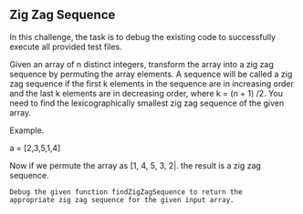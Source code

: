 ## Zig Zag Sequence

In this challenge, the task is to debug the existing code to
successfully execute all provided test files.

Given an array of n distinct integers, transform the array into a zig
zag sequence by permuting the array elements. A sequence will be
called a zig zag sequence if the first k elements in the sequence
are in increasing order and the last k elements are in decreasing
order, where k = (n + 1) /2. You need to find the
lexicographically smallest zig zag sequence of the given array.

Example.

a = [2,3,5,1,4]

Now if we permute the array as [1, 4, 5, 3, 2|. the result is a zig zag
sequence.

    Debug the given function findZigZagSequence to return the
    appropriate zig zag sequence for the given input array.